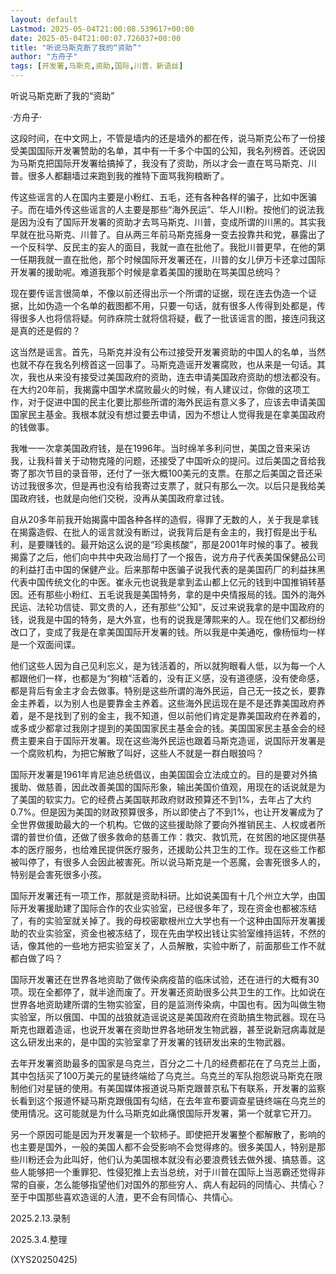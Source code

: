 ```yaml
---
layout: default
Lastmod: 2025-05-04T21:00:08.539617+00:00
date: 2025-05-04T21:00:07.726037+00:00
title: "听说马斯克断了我的“资助”"
author: "方舟子"
tags: [开发署,马斯克,资助,国际,川普，新语丝]
---
```


听说马斯克断了我的“资助”

·方舟子·

这段时间，在中文网上，不管是墙内的还是墙外的都在传，说马斯克公布了一份接受美国国际开发署赞助的名单，其中有一千多个中国的公知，我名列榜首。还说因为马斯克把国际开发署给搞掉了，我没有了资助，所以才会一直在骂马斯克、川普。很多人都翻墙过来跑到我的推特下面骂我狗粮断了。

传这些谣言的人在国内主要是小粉红、五毛，还有各种各样的骗子，比如中医骗子。而在墙外传这些谣言的人主要是那些“海外民运”、华人川粉。按他们的说法我是因为没有了国际开发署的资助才去骂马斯克、川普，变成所谓的川黑的。其实我早就在批马斯克、川普了。自从两三年前马斯克摇身一变去投靠共和党，暴露出了一个反科学、反民主的妄人的面目，我就一直在批他了。我批川普更早，在他的第一任期我就一直在批他，那个时候国际开发署还在，川普的女儿伊万卡还拿过国际开发署的援助呢。难道我那个时候是拿着美国的援助在骂美国总统吗？

现在要传谣言很简单，不像以前还得出示一个所谓的证据，现在连去伪造一个证据，比如伪造一个名单的截图都不用，只要一句话，就有很多人传得到处都是，传得很多人也将信将疑。何祚庥院士就将信将疑，截了一批该谣言的图，接连问我这是真的还是假的？

这当然是谣言。首先，马斯克并没有公布过接受开发署资助的中国人的名单，当然也就不存在我名列榜首这一回事了。马斯克造谣开发署腐败，也从来是一句话。其次，我也从来没有接受过美国政府的资助，连去申请美国政府资助的想法都没有。在大约20年前，我揭露中国学术腐败最火的时候，有人建议过，你做的这项工作，对于促进中国的民主化要比那些所谓的海外民运有意义多了，应该去申请美国国家民主基金。我根本就没有想过要去申请，因为不想让人觉得我是在拿美国政府的钱做事。

我唯一一次拿美国政府钱，是在1996年。当时绵羊多利问世，美国之音来采访我，让我科普关于动物克隆的问题，还接受了中国听众的提问。过后美国之音给我寄了那次节目的录音带，还付了一张大概100美元的支票。在那之后美国之音还采访过我很多次，但是再也没有给我寄过支票了，就只有那么一次。以后只是我给美国政府钱，也就是向他们交税，没再从美国政府拿过钱。

自从20多年前我开始揭露中国各种各样的造假，得罪了无数的人，关于我是拿钱在揭露造假、在批人的谣言就没有断过，说我背后是有金主的，我打假是出于私利，是要赚钱的。最开始这么说的是“珍奥核酸”，那是2001年时候的事了。被我揭露了之后，他们向中共中央政治局打了一个报告，说方舟子代表美国保健品公司的利益打击中国的保健产业。后来那帮中医骗子说我代表的是美国药厂的利益抹黑代表中国传统文化的中医。崔永元也说我是拿到孟山都上亿元的钱到中国推销转基因。还有那些小粉红、五毛说我是美国特务，拿的是中央情报局的钱。国外的海外民运、法轮功信徒、郭文贵的人，还有那些“公知”，反过来说我拿的是中国政府的钱，说我是中国的特务，是大外宣，也有的说我是薄熙来的人。现在他们又都纷纷改口了，变成了我是在拿美国国际开发署的钱。所以我是中美通吃，像杨恒均一样是一个双面间谍。

他们这些人因为自己见利忘义，是为钱活着的，所以就狗眼看人低，以为每一个人都跟他们一样，也都是为“狗粮”活着的，没有正义感，没有道德感，没有使命感，都是背后有金主才会去做事。特别是这些所谓的海外民运，自己无一技之长，要靠金主养着，以为别人也是要靠金主养着。这些海外民运现在是不是还靠美国政府养着，是不是找到了别的金主，我不知道，但以前他们肯定是靠美国政府在养着的，或多或少都拿过我刚才提到的美国国家民主基金会的钱。美国国家民主基金会的经费主要来自于国际开发署。现在这些海外民运也跟着马斯克造谣，说国际开发署是一个腐败机构，为把它解散了叫好，这些人不就是一群白眼狼吗？

国际开发署是1961年肯尼迪总统倡议，由美国国会立法成立的。目的是要对外搞援助、做慈善，因此改善美国的国际形象，输出美国价值观，用现在的话说就是为了美国的软实力。它的经费占美国联邦政府财政预算还不到1%，去年占了大约0.7%。但是因为美国的财政预算很多，所以即使占了不到1%，也让开发署成为了全世界做援助最大的一个机构。它做的这些援助除了要向外推销民主、人权或者所谓的普世价值，还做了很多救命的慈善工作：救灾、救饥荒，在贫困的地区提供基本的医疗服务，也给难民提供医疗服务，还援助公共卫生的工作。现在这些工作都被叫停了，有很多人会因此被害死。所以说马斯克是一个恶魔，会害死很多人的，特别是会害死很多小孩。

国际开发署还有一项工作，那就是资助科研。比如说美国有十几个州立大学，由国际开发署援助建了国际合作的农业实验室，已经很多年了，现在资金也都被冻结了，有的实验室就关掉了。我的母校密歇根州立大学也有一个这种由国际开发署援助的农业实验室，资金也被冻结了，现在先由学校出钱让实验室维持运转，不然的话，像其他的一些地方把实验室关了，人员解散，实验中断了，前面那些工作不就都白做了吗？

国际开发署还在世界各地资助了做传染病疫苗的临床试验，还在进行的大概有30项。现在全都停了，就半途而废了。开发署还资助很多公共卫生的工作。比如说在世界各地资助建所谓的生物实验室，目的是监测传染病，中国也有。因为叫做生物实验室，所以俄国、中国的战狼就造谣说这是美国政府在资助搞生物武器。现在马斯克也跟着造谣，也说开发署在资助世界各地研发生物武器，甚至说新冠病毒就是这么研发出来的，是中国的实验室拿了开发署的钱研发出来的生物武器。

去年开发署资助最多的国家是乌克兰，百分之二十几的经费都花在了乌克兰上面，其中包括买了100万美元的星链终端给了乌克兰。乌克兰的军队抱怨说马斯克在限制他们对星链的使用。有美国媒体报道说马斯克跟普京私下有联系，开发署的监察长看到这个报道怀疑马斯克跟俄国有勾结，在去年宣布要调查星链终端在乌克兰的使用情况。这可能就是为什么马斯克如此痛恨国际开发署，第一个就拿它开刀。

另一个原因可能是因为开发署是一个软柿子。即使把开发署整个都解散了，影响的也主要是国外，一般的美国人都不会受影响不会觉得疼的。很多美国人，特别是那些川粉还会为此叫好，他们认为美国根本就没有必要浪费钱去做外援、搞慈善。这些人能够把一个重罪犯、性侵犯推上去当总统，对于川普在国际上当恶霸还觉得非常的自豪，怎么能够指望他们对国外的那些穷人、病人有起码的同情心、共情心？至于中国那些喜欢造谣的人渣，更不会有同情心、共情心。

2025.2.13.录制

2025.3.4.整理

(XYS20250425)

